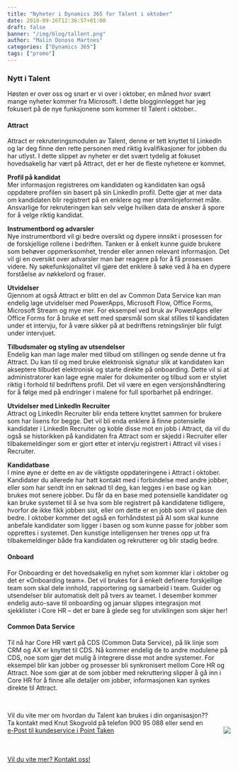 ```yaml
---
title: "Nyheter i Dynamics 365 for Talent i oktober"
date: 2018-09-26T12:36:57+01:00
draft: false
banner: "/img/blog/tallent.png"
author: "Malin Donoso Martnes"
categories: ["Dynamics 365"]
tags: ["promo"]
---
```


### Nytt i Talent

Høsten er over oss og snart er vi over i oktober, en måned hvor svært mange nyheter kommer fra Microsoft. I dette blogginnlegget har jeg fokusert på de nye funksjonene som kommer til Talent i oktober..<br>

#### Attract

Attract er rekruteringsmodulen av Talent, denne er tett knyttet til LinkedIn og lar deg finne den rette personen med riktig kvalifikasjoner for jobben du har utlyst. I dette slippet av nyheter er det svært tydelig at fokuset hovedsakelig har vært på Attract, det er her de fleste nyhetene er kommet.<br>

**Profil på kandidat**<br>
Mer informasjon registreres om kandidaten og kandidaten kan også oppdatere profilen sin basert på sin LinkedIn profil. Dette gjør at mer data om kandidaten blir registrert på en enklere og mer strømlinjeformet måte. Ansvarlige for rekruteringen kan selv velge hvilken data de ønsker å spore for å velge riktig kandidat. <br>

**Instrumentbord og advarsler**<br>
Nye instrumentbord vil gi bedre oversikt og dypere innsikt i prosessen for de forskjellige rollene i bedriften. Tanken er å enkelt kunne guide brukere som behøver oppmerksomhet, trender eller annen relevant informasjon. Det vil gi en oversikt over advarsler man bør reagere på for å få prosessen videre. Ny søkefunksjonalitet vil gjøre det enklere å søke ved å ha en dypere forståelse av nøkkelord og fraser.<br>

**Utvidelser**<br>
Gjennom at også Attract er blitt en del av Common Data Service kan man endelig lage utvidelser med PowerApps, Microsoft Flow, Office Forms, Microsoft Stream og mye mer. For eksempel ved bruk av PowerApps eller Office Forms for å bruke et sett med spørsmål som skal stilles til kandidaten under et intervju, for å være sikker på at bedriftens retningslinjer blir fulgt under intervjuet. <br>

**Tilbudsmaler og styling av utsendelser**<br>
Endelig kan man lage maler med tilbud om stillingen og sende denne ut fra Attract. Du kan til og med bruke elektronisk signatur slik at kandidaten kan akseptere tilbudet elektronisk og starte direkte på onboarding.
Dette vil si at administratorer kan lage egne maler for dokumenter og tilbud som er stylet riktig i forhold til bedriftens profil. Det vil være en egen versjonshåndtering for å følge med på endringer i malene for full sporbarhet på endringer.
<br>

**Utvidelser med LinkedIn Recruiter**<br>
Attract og LinkedIn Recruiter blir enda tettere knyttet sammen for brukere som har lisens for begge. Det vil bli enda enklere å finne potensielle kandidater i LinkedIn Recruiter og koble disse mot en jobb i Attract, da vil du også se historikken på kandidaten fra Attract som er skjedd i Recruiter eller tilbakemeldinger som er gjort etter et intervju registrert i Attract vil vises i Recruiter. <br>

**Kandidatbase**<br>
I mine øyne er dette en av de viktigste oppdateringene i Attract i oktober. Kandidater du allerede har hatt kontakt med i forbindelse med andre jobber, eller som har sendt inn en søknad til deg, kan legges i en base og kan brukes mot senere jobber. Du får da en base med potensielle kandidater og kan bruke systemet til å se hva som ble registrert på kandidatene tidligere, hvorfor de ikke fikk jobben sist, eller om dette er en jobb som vil passe den bedre. I oktober kommer det også en forhåndstest på AI som skal kunne anbefale kandidater som ligger i basen og som kunne passe for jobber som opprettes i systemet. Den kunstige intelligensen her trenes opp ut fra tilbakemeldinger både fra kandidaten og rekrutterer og blir stadig bedre. <br>

#### Onboard

For Onboarding er det hovedsakelig en nyhet som kommer klar i oktober og det er «Onboarding team». Det vil brukes for å enkelt definere forskjellige team som skal dele innhold, rapportering og samarbeid i team. Guider og utsendelser blir automatisk delt på tvers av teamet.
I desember kommer endelig auto-save til onboarding og januar slippes integrasjon mot sjekklister i Core HR – det er bare å glede seg for utviklingen som skjer her!
<br>

#### Common Data Service
Til nå har Core HR vært på CDS (Common Data Service), på lik linje som CRM og AX er knyttet til CDS. Nå kommer endelig de to andre modulene på CDS, noe som gjør det mulig å integrere disse mot andre systemer. For eksempel blir kan jobber og prosesser bli synkronisert mellom Core HR og Attract. Noe som gjør at de som jobber med rekruttering slipper å gå inn i Core HR for å finne alle detaljer om jobber, informasjonen kan synkes direkte til Attract.

<br>


Vil du vite mer om hvordan du Talent kan brukes i din organisasjon??
<br>
Ta kontakt med Knut Skogvold på telefon 900 95 088 eller send en <br>
 <img class="card-img-top img-profil img-round mx-auto" src="/img/people/knut-round.jpg" style="float:right;">
<a href="kundeservice i pointtaken.no"  rel="nofollow" onclick="this.href='mailto:' + 'kundeservice' + '@' + 'pointtaken.no'">e-Post til kundeservice i Point Taken</a>
<br>
<br>

<br>
    <a class="btn btn-primary btn-full" href="/contact/" role="button">Vil du vite mer? Kontakt oss!</a>
<br>
<br>